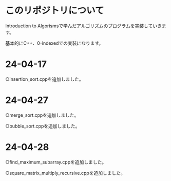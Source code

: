 # このリポジトリについて
Introduction to Algorismsで学んだアルゴリズムのプログラムを実装していきます。

基本的にC++、0-indexedでの実装になります。
# 24-04-17
○insertion_sort.cppを追加しました。
# 24-04-27
○merge_sort.cppを追加しました。

○bubble_sort.cppを追加しました。
# 24-04-28
○find_maximum_subarray.cppを追加しました。

○square_matrix_multiply_recursive.cppを追加しました。
